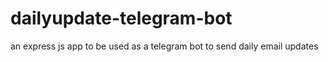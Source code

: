 # dailyupdate-telegram-bot
an express js app to be used as a telegram bot to send daily email updates
